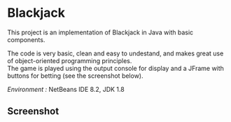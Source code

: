 # Blackjack

This project is an implementation of Blackjack in Java with basic components.  

The code is very basic, clean and easy to undestand, and makes great use of object-oriented programming principles.  
The game is played using the output console for display and a JFrame with buttons for betting (see the screenshot below).

*Environment :* NetBeans IDE 8.2, JDK 1.8

## Screenshot


